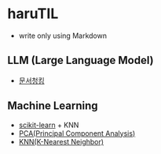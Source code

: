 # haruTIL

- write only using Markdown

## LLM (Large Language Model)
- [문서청킹](./LLM/청킹.md)

## Machine Learning
- [scikit-learn](./MachineLearning/scikit-learn.md) + KNN
- [PCA(Principal Component Analysis)](./MachineLearning/PCA.md)
- [KNN(K-Nearest Neighbor)](./MachineLearning/KNN.md)

